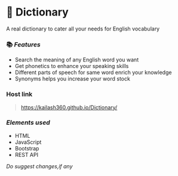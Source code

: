 # 📕 Dictionary 
A real dictionary to cater all your needs for English vocabulary

### 📚 _Features_ 
- Search the meaning of any English word you want
- Get phonetics to enhance your speaking skills
- Different parts of speech for same word enrich your knowledge
- Synonyms helps you increase your word stock

### Host link
> https://kailash360.github.io/Dictionary/

### _Elements used_
- HTML
- JavaScript
- Bootstrap
- REST API

_Do suggest changes,if any_
